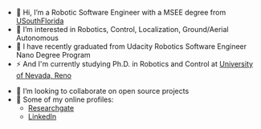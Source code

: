 - 👋 Hi, I’m a Robotic Software Engineer with a MSEE degree from [USouthFlorida](https://www.usf.edu/engineering/ee/)
- 👀 I’m interested in Robotics, Control, Localization, Ground/Aerial Autonomous
- 🌱 I have recently graduated from Udacity Robotics Software Engineer Nano Degree Program
- ⚡ And I'm currently studying Ph.D. in Robotics and Control at [University of Nevada, Reno](https://www.unr.edu/cse) 
<!---
- :orange_book: I do have an additional backgrounds on
   - Microcontrollers (PIC16f/18f/dsPIC33e/dsPIC33f)
   - FPGAs board (Spartan6), RasPi, Arduino
   - Agile tools (JIRA, MS Azure DevOps Services)
   - MS Power Automate 
--->
- 💞️ I’m looking to collaborate on open source projects
- :link: Some of my online profiles:
  - [Researchgate](https://www.researchgate.net/profile/Tolga-Karakurt-2)
  - [LinkedIn](https://www.linkedin.com/in/tolgakarakurt/)

<!---
tolgakarakurt/tolgakarakurt is a ✨ special ✨ repository because its `README.md` (this file) appears on your GitHub profile.
You can click the Preview link to take a look at your changes.
--->
